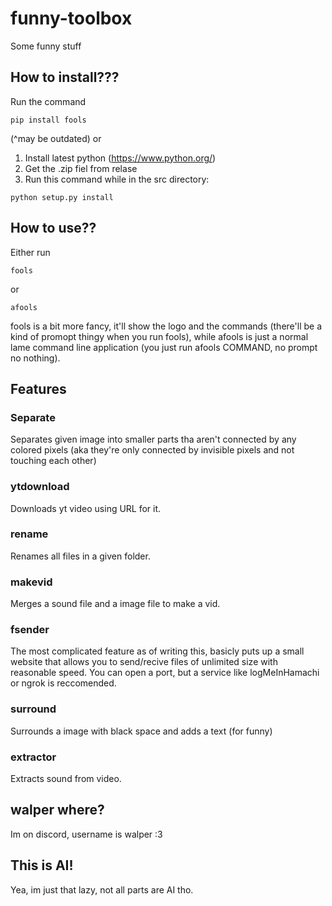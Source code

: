 # funny-toolbox
Some funny stuff

## How to install???
Run the command
```
pip install fools
```
(^may be outdated) or
1) Install latest python (https://www.python.org/)
2) Get the .zip fiel from relase
3) Run this command while in the src directory:
```
python setup.py install
```

## How to use??
Either run 
```
fools
```
or
```
afools
```
fools is a bit more fancy, it'll show the logo and the commands (there'll be a kind of promopt thingy when you run fools), while afools is just a normal lame command line application (you just run afools COMMAND, no prompt no nothing).

## Features

### Separate
Separates given image into smaller parts tha aren't connected by any colored pixels (aka they're only connected by invisible pixels and not touching each other)

### ytdownload
Downloads yt video using URL for it.

### rename
Renames all files in a given folder.

### makevid
Merges a sound file and a image file to make a vid.

### fsender
The most complicated feature as of writing this, basicly puts up a small website that allows you to send/recive files of unlimited size with reasonable speed. You can open a port, but a service like logMeInHamachi or ngrok is reccomended.

### surround
Surrounds a image with black space and adds a text (for funny)

### extractor
Extracts sound from video.

## walper where?
Im on discord, username is walper :3

## This is AI!
Yea, im just that lazy, not all parts are AI tho.
